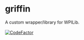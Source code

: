 # griffin
A custom wrapper/library for WPILib.
</br></br>
[![CodeFactor](https://www.codefactor.io/repository/github/majikalexplosions/griffin/badge)](https://www.codefactor.io/repository/github/majikalexplosions/griffin)